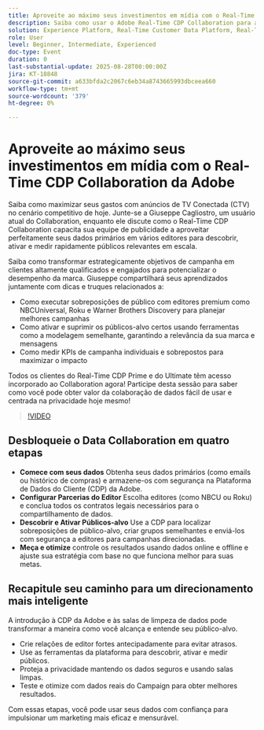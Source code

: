 ```yaml
---
title: Aproveite ao máximo seus investimentos em mídia com o Real-Time CDP Collaboration da Adobe
description: Saiba como usar o Adobe Real-Time CDP Collaboration para ativar, medir e otimizar campanhas de CTV com editores premium e dados primários.
solution: Experience Platform, Real-Time Customer Data Platform, Real-Time Customer Data Platform Collaboration
role: User
level: Beginner, Intermediate, Experienced
doc-type: Event
duration: 0
last-substantial-update: 2025-08-28T00:00:00Z
jira: KT-18848
source-git-commit: a633bfda2c2067c6eb34a8743665993dbceea660
workflow-type: tm+mt
source-wordcount: '379'
ht-degree: 0%

---
```



# Aproveite ao máximo seus investimentos em mídia com o Real-Time CDP Collaboration da Adobe

Saiba como maximizar seus gastos com anúncios de TV Conectada (CTV) no cenário competitivo de hoje. Junte-se a Giuseppe Cagliostro, um usuário atual do Collaboration, enquanto ele discute como o Real-Time CDP Collaboration capacita sua equipe de publicidade a aproveitar perfeitamente seus dados primários em vários editores para descobrir, ativar e medir rapidamente públicos relevantes em escala.

Saiba como transformar estrategicamente objetivos de campanha em clientes altamente qualificados e engajados para potencializar o desempenho da marca. Giuseppe compartilhará seus aprendizados juntamente com dicas e truques relacionados a:

* Como executar sobreposições de público com editores premium como NBCUniversal, Roku e Warner Brothers Discovery para planejar melhores campanhas
* Como ativar e suprimir os públicos-alvo certos usando ferramentas como a modelagem semelhante, garantindo a relevância da sua marca e mensagens
* Como medir KPIs de campanha individuais e sobrepostos para maximizar o impacto

Todos os clientes do Real-Time CDP Prime e do Ultimate têm acesso incorporado ao Collaboration agora! Participe desta sessão para saber como você pode obter valor da colaboração de dados fácil de usar e centrada na privacidade hoje mesmo!

>[!VIDEO](https://video.tv.adobe.com/v/3471329/?learn=on&enablevpops)

## Desbloqueie o Data Collaboration em quatro etapas

* **Comece com seus dados** Obtenha seus dados primários (como emails ou histórico de compras) e armazene-os com segurança na Plataforma de Dados do Cliente (CDP) da Adobe.
* **Configurar Parcerias do Editor** Escolha editores (como NBCU ou Roku) e conclua todos os contratos legais necessários para o compartilhamento de dados.
* **Descobrir e Ativar Públicos-alvo** Use a CDP para localizar sobreposições de público-alvo, criar grupos semelhantes e enviá-los com segurança a editores para campanhas direcionadas.
* **Meça e otimize** controle os resultados usando dados online e offline e ajuste sua estratégia com base no que funciona melhor para suas metas.

## Recapitule seu caminho para um direcionamento mais inteligente

A introdução à CDP da Adobe e às salas de limpeza de dados pode transformar a maneira como você alcança e entende seu público-alvo.

* Crie relações de editor fortes antecipadamente para evitar atrasos.
* Use as ferramentas da plataforma para descobrir, ativar e medir públicos.
* Proteja a privacidade mantendo os dados seguros e usando salas limpas.
* Teste e otimize com dados reais do Campaign para obter melhores resultados.

Com essas etapas, você pode usar seus dados com confiança para impulsionar um marketing mais eficaz e mensurável.
